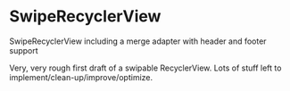 # SwipeRecyclerView
SwipeRecyclerView including a merge adapter with header and footer support

Very, very rough first draft of a swipable RecyclerView. Lots of stuff left to implement/clean-up/improve/optimize.
